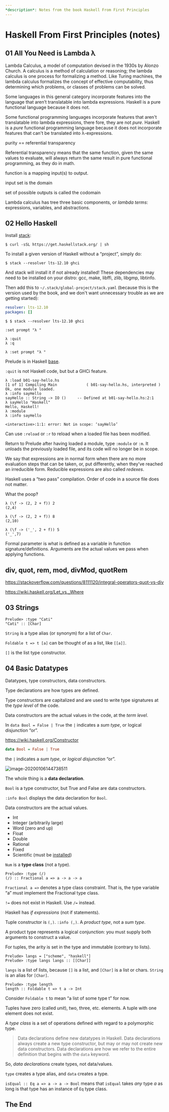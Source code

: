 ```yaml
---
*description*: Notes from the book Haskell From First Principles
---
```


# Haskell From First Principles (notes)



## 01 All You Need is Lambda λ



Lambda Calculus, a model of computation devised in the 1930s by Alonzo Church. A calculus is a method of calculation or reasoning; the lambda calculus is one process for formalizing a method. Like Turing machines, the lambda calculus formalizes the concept of effective computability, thus determining which problems, or classes of problems can be solved.

Some languages in this general category incorporate features into the language that aren’t translatable into lambda expressions. Haskell is a pure functional language because it does not.

Some functional programming languages incorporate features that aren't translatable into lambda expressions, there fore, they are not *pure*. Haskell is a *pure* functional programming language because it does not incorporate features that can't be translated into λ-expressions.

purity == referential transparency

Referential transparency means that the same function, given the same values to evaluate, will always return the same result in pure functional programming, as they do in math.

function is a mapping input(s) to output.

input set is the domain

set of possible outputs is called the codomain

Lambda calculus has tree three basic components, or *lambda terms*: expressions, variables, and abstractions.



## 02 Hello Haskell

Install [stack](https://docs.haskellstack.org/en/stable/README/):

```shell-session
$ curl -sSL https://get.haskellstack.org/ | sh
```

To install a given version of Haskell without a “project”, simply do:

```shell-session
$ stack --resolver lts-12.10 ghci
```

And stack will install it if not already installed! These dependencies may need to be installed on your distro: gcc, make, libffi, zlib, libgmp, libtinfo.

Then add this to `~/.stack/global-project/stack.yaml` (because this is the version used by the book, and we don't want unnecessary trouble as we are getting started):

```yaml
resolver: lts-12.10
packages: []
```



```
$ $ stack --resolver lts-12.10 ghci

:set prompt "λ "

λ :quit
λ :q

λ :set prompt "λ "
```

Prelude is in Haskell [base](https://www.stackage.org/package/base).

`:quit` is not Haskell code, but but a GHCi feature.

```ghci
λ :load b01-say-hello.hs
[1 of 1] Compiling Main             ( b01-say-hello.hs, interpreted )
Ok, one module loaded.
λ :info sayHello
sayHello :: String -> IO ()     -- Defined at b01-say-hello.hs:2:1
λ sayHello "Haskell"
Hello, Haskell!
λ :module
λ :info sayHello

<interactive>:1:1: error: Not in scope: ‘sayHello’
```

Can use `:reload` or `:r` to reload when a loaded file has been modified.

Return to Prelude after having loaded a module, type `:module` or `:m`. It unloads the previously loaded file, and its code will no longer be in scope.

We say that expressions are in normal form when there are no more evaluation steps that can be taken, or, put differently, when they’ve reached an irreducible form. Reducible expressions are also called *redexes*.



Haskell uses a “two pass” compilation. Order of code in a source file does not matter.



What the poop‽

```ghci
λ (\f -> (2, 2 + f)) 2
(2,4)

λ (\f -> (2, 2 + f)) 8
(2,10)

λ (\f -> ('_', 2 + f)) 5
('_',7)
```



Formal parameter is what is defined as a variable in function signature/definitions. Arguments are the actual values we pass when applying functions.

## div, quot, rem, mod, divMod, quotRem



https://stackoverflow.com/questions/8111120/integral-operators-quot-vs-div

https://wiki.haskell.org/Let_vs._Where



## 03 Strings

```ghci
Prelude> :type "Cati"
"Cati" :: [Char]
```

`String` is a type alias (or synonym) for a list of `Char`.



`Foldable t => t [a]` can be thought of as a list, like `[[a]]`.

`[]` is the list type constructor.



## 04 Basic Datatypes

Datatypes, type constructors, data constructors.

Type declarations are how types are defined.

Type constructors are capitalized and are used to write type signatures at the *type level* of the code.

Data constructors are the actual values in the code, at the *term level*.

In `data Bool = False | True` the `|` indicates a *sum type*, or logical disjunction “or”.

https://wiki.haskell.org/Constructor



```haskell
data Bool = False | True
```

the `|` indicates a *sum type*, or *logical disjunction* “or”.

![image-20200106144738511](/home/fernando.basso/Projects/proghowto/haskell/haskell-first-principles/images/data-declaration1.png)





The whole thing is a **data declaration**.

`Bool` is a type constructor, but True and False are data constructors.

`:info Bool` displays the data declaration for `Bool`.

Data constructors are the actual values.

- Int
- Integer (arbitrarily large)
- Word (zero and up)
- Float
- Double
- Rational
- Fixed
- Scientific (must be [installed](https://hackage.haskell.org/package/scientific))



`Num` is a **type class** (not a type).

```ghci
Prelude> :type (/)
(/) :: Fractional a => a -> a -> a
```

`Fractional a =>` denotes a type class constraint. That is, the type variable “a” must implement the Fractional type class.

`!=` does not exist in Haskell. Use `/=` instead.

Haskell has *if expressions* (not if statements).

Tuple constructor is `(,)`. `:info (,)`. A *product type*, not a *sum type*.

A product type represents a logical conjunction: you must supply both arguments to construct a value.

For tuples, the arity is set in the type and immutable (contrary to lists).

```ghci
Prelude> langs = ["scheme", "haskell"]
Prelude> :type langs langs :: [[Char]] 
```

`langs` is a list of lists, because `[]` is a list, and `[Char]` is a list or chars. `String` is an alias for `[Char]`.

```
Prelude> :type length
length :: Foldable t => t a -> Int
```

Consider `Foldable t` to mean “a list of some type t” for now.

Tuples have zero (called *unit*), two,  three, etc. elements. A tuple with one element does not exist.

A *type class* is a set of operations defined with regard to a polymorphic type.

> Data declarations define new datatypes in Haskell. Data declarations always create a new type constructor, but may or may not create new data constructors. Data declarations are how we refer to the entire definition that begins with the `data` keyword.



So, *data declarations* create types, not data/values.

`type` creates a type alias, and `data` creates a type.

`isEqual :: Eq a => a -> a -> Bool` means that `isEqual` takes *any* type *a* as long is that type has an instance of `Eq` type class.





## The End











